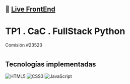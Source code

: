  🔗 [Live FrontEnd](https://s-ol3.github.io/fullPythonTP1/ "Live FrontEnd")
-

# TP1 . CaC . FullStack Python

Comisión #23523 

#

## Tecnologías implementadas

![HTML5](https://img.shields.io/badge/html5-black.svg?style=for-the-badge&logo=html5&logoColor=white)
![CSS3](https://img.shields.io/badge/css3-black.svg?style=for-the-badge&logo=css3&logoColor=white)
![JavaScript](https://img.shields.io/badge/javascript-black.svg?style=for-the-badge&logo=javascript&logoColor=white)





